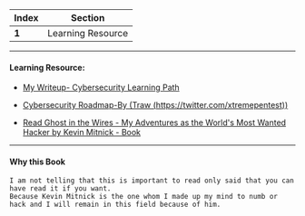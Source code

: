Index | Section
---   | ---
**1** | Learning Resource

---

#### Learning Resource:

  * [My Writeup- Cybersecurity Learning Path](https://medium.com/bugbountywriteup/cybersecurity-learning-path-19f64f6a547e)

  * [Cybersecurity Roadmap-By (Traw (https://twitter.com/xtremepentest))](https://github.com/0xTRAW/Cybersecurity-Roadmap)

  * [Read Ghost in the Wires - My Adventures as the World's Most Wanted Hacker by Kevin Mitnick - Book](https://www.amazon.in/Ghost-Wires-Kevin-Mitnick/dp/0316212180/)
___
#### Why this Book
```
I am not telling that this is important to read only said that you can have read it if you want.
Because Kevin Mitnick is the one whom I made up my mind to numb or hack and I will remain in this field because of him.
